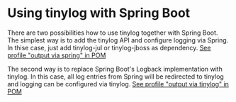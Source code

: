 # Using tinylog with Spring Boot

There are two possibilities how to use tinylog together with Spring Boot. The simplest way is to add the tinylog API and configure logging via Spring. In thise case, just add tinylog-jul or tinylog-jboss as dependency. [See profile "output via spring" in POM](https://github.com/pmwmedia/tinylog-spring-boot-example/blob/master/pom.xml#L23)

The second way is to replace Spring Boot's Logback implementation with tinylog. In this case, all log entries from Spring will be redirected to tinylog and logging can be configured via tinylog. [See profile "output via tinylog" in POM](https://github.com/pmwmedia/tinylog-spring-boot-example/blob/master/pom.xml#L42)
